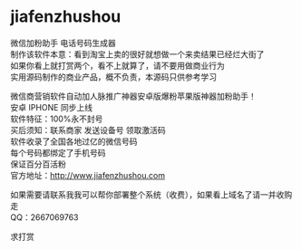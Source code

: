 # jiafenzhushou
微信加粉助手 电话号码生成器<br/>
制作该软件本意：看到淘宝上卖的很好就想做一个来卖结果已经烂大街了<br/>
如果你看上就打赏两个，看不上就算了，请不要用做商业行为<br/>
实用源码制作的商业产品，概不负责，本源码只供参考学习<br/>


微信商营销软件自动加人脉推广神器安卓版爆粉苹果版神器加粉助手！<br/>
安卓 IPHONE 同步上线<br/>
软件特征：100%永不封号<br/>
买后须知：联系商家 发送设备号 领取激活码<br/>
软件收录了全国各地过亿的微信号码<br/>
每个号码都绑定了手机号码<br/>
保证百分百活粉<br/>
官方地址：http://www.jiafenzhushou.com<br/>
 
如果需要请联系我我可以帮你部署整个系统（收费），如果看上域名了请一并收购走<br/>
QQ：2667069763 <br/>

求打赏<br/>
 
 
 
